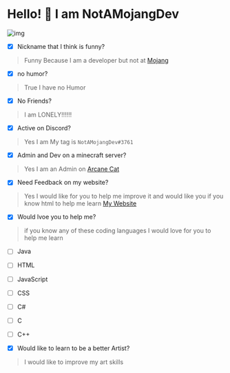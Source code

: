 # Hello! 👋 I am NotAMojangDev

![img](https://github-readme-stats.vercel.app/api?username=NotAMojangDev&show_icons=true&theme=tokyonight)


- [x] Nickname that I think is funny?
> Funny Because I am a developer but not at [Mojang](https://mojang.com)

- [x] no humor?
> True I have no Humor

- [x] No Friends?
> I am LONELY!!!!!!

- [x] Active on Discord?
> Yes I am My tag is `NotAMojangDev#3761`

- [x] Admin and Dev on a minecraft server?
> Yes I am an Admin on [Arcane Cat](https://discord.gg/Qt5xHcnRrA)

- [x] Need Feedback on my website?
> Yes I would like for you to help me improve it
> and would like you if you know html to help me learn
> [My Website](https://notamojangdev.github.io)

- [x] Would lvoe you to help me?
> if you know any of these coding languages I would love for you to help me learn
- [ ] Java
- [ ] HTML
- [ ] JavaScript
- [ ] CSS
- [ ] C#
- [ ] C
- [ ] C++

- [x] Would like to learn to be a better Artist?
> I would like to improve my art skills
